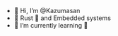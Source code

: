 - 👋 Hi, I’m @Kazumasan
- 👀 Rust 🦀 and Embedded systems
- 🌱 I’m currently learning 🦀

<!---
Kazumasan/Kazumasan is a ✨ special ✨ repository because its `README.md` (this file) appears on your GitHub profile.
You can click the Preview link to take a look at your changes.
--->
